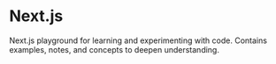 # Next.js
Next.js playground for learning and experimenting with code. Contains examples, notes, and concepts to deepen understanding.
